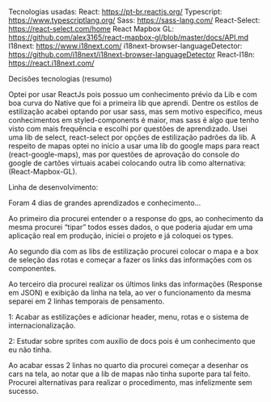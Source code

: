 Tecnologias usadas:
React: https://pt-br.reactjs.org/
Typescript: https://www.typescriptlang.org/
Sass: https://sass-lang.com/
React-Select: https://react-select.com/home
React Mapbox GL:  https://github.com/alex3165/react-mapbox-gl/blob/master/docs/API.md
I18next:  https://www.i18next.com/
i18next-browser-languageDetector: https://github.com/i18next/i18next-browser-languageDetector
React-I18n: https://react.i18next.com/


Decisões tecnologias (resumo)

Optei por usar ReactJs pois possuo um conhecimento prévio da Lib e com boa curva do Native que foi a primeira lib que aprendi. Dentre os estilos de estilização acabei optando por usar sass, mas sem motivo especifico, meus conhecimentos em styled-components é maior, mas sass é algo que tenho visto com mais frequência e escolhi por questões de aprendizado. Usei uma lib de select, react-select por opções de estilização padrões da lib. A respeito de mapas optei no início a usar uma lib do google maps para react (react-google-maps), mas por questões de aprovação do console do google de cartões virtuais acabei colocando outra lib como alternativa: (React-Mapbox-GL).


Linha de desenvolvimento:

Foram 4 dias de grandes aprendizados e conhecimento...

Ao primeiro dia procurei entender o a response do gps, ao conhecimento da mesma procurei “tipar” todos esses dados, o que poderia ajudar em uma aplicação real em produção, iniciei o projeto e já coloquei os types.

Ao segundo dia com as libs de estilização procurei colocar o mapa e a box de seleção das rotas e começar a fazer os links das informações com os componentes.

Ao terceiro dia procurei realizar os últimos links das informações (Response em JSON) e exibição da linha na tela, ao ver o funcionamento da mesma separei em 2 linhas temporais de pensamento.

1: Acabar as estilizações e adicionar header, menu, rotas e o sistema de internacionalização.

2: Estudar sobre sprites com auxílio de docs pois é um conhecimento que eu não tinha.


Ao acabar essas 2 linhas no quarto dia procurei começar a desenhar os cars na tela, ao notar que a lib de mapas não tinha suporte para tal feito. Procurei alternativas para realizar o procedimento, mas infelizmente sem sucesso.
